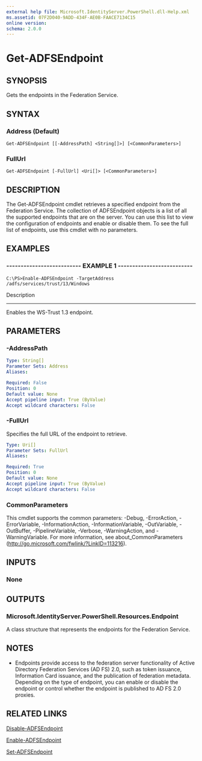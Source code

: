 ```yaml
---
external help file: Microsoft.IdentityServer.PowerShell.dll-Help.xml
ms.assetid: 07F2D040-9ADD-434F-AE0B-FAACE7134C15
online version: 
schema: 2.0.0
---
```


# Get-ADFSEndpoint

## SYNOPSIS
Gets the endpoints in the Federation Service.

## SYNTAX

### Address (Default)
```
Get-ADFSEndpoint [[-AddressPath] <String[]>] [<CommonParameters>]
```

### FullUrl
```
Get-ADFSEndpoint [-FullUrl] <Uri[]> [<CommonParameters>]
```

## DESCRIPTION
The Get-ADFSEndpoint cmdlet retrieves a specified endpoint from the Federation Service.
The collection of ADFSEndpoint objects is a list of all the supported endpoints that are on the server.
You can use this list to view the configuration of endpoints and enable or disable them.
To see the full list of endpoints, use this cmdlet with no parameters.

## EXAMPLES

### -------------------------- EXAMPLE 1 --------------------------
```
C:\PS>Enable-ADFSEndpoint -TargetAddress /adfs/services/trust/13/Windows
```

Description

-----------

Enables the WS-Trust 1.3 endpoint.

## PARAMETERS

### -AddressPath
```yaml
Type: String[]
Parameter Sets: Address
Aliases: 

Required: False
Position: 0
Default value: None
Accept pipeline input: True (ByValue)
Accept wildcard characters: False
```

### -FullUrl
Specifies the full URL of the endpoint to retrieve.

```yaml
Type: Uri[]
Parameter Sets: FullUrl
Aliases: 

Required: True
Position: 0
Default value: None
Accept pipeline input: True (ByValue)
Accept wildcard characters: False
```

### CommonParameters
This cmdlet supports the common parameters: -Debug, -ErrorAction, -ErrorVariable, -InformationAction, -InformationVariable, -OutVariable, -OutBuffer, -PipelineVariable, -Verbose, -WarningAction, and -WarningVariable. For more information, see about_CommonParameters (http://go.microsoft.com/fwlink/?LinkID=113216).

## INPUTS

### None

## OUTPUTS

### Microsoft.IdentityServer.PowerShell.Resources.Endpoint
A class structure that represents the endpoints for the Federation Service.

## NOTES
* Endpoints provide access to the federation server functionality of Active Directory Federation Services (AD FS) 2.0, such as token issuance, Information Card issuance, and the publication of federation metadata. Depending on the type of endpoint, you can enable or disable the endpoint or control whether the endpoint is published to AD FS 2.0 proxies.

## RELATED LINKS

[Disable-ADFSEndpoint](./Disable-ADFSEndpoint.md)

[Enable-ADFSEndpoint](./Enable-ADFSEndpoint.md)

[Set-ADFSEndpoint](./Set-ADFSEndpoint.md)

